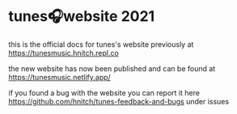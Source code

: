 # tunes🎧website 2021
this is the official docs for tunes's website previously at https://tunesmusic.hnitch.repl.co

the new website has now been published and can be found at https://tunesmusic.netlify.app/

if you found a bug with the website you can report it here https://github.com/hnitch/tunes-feedback-and-bugs under issues
